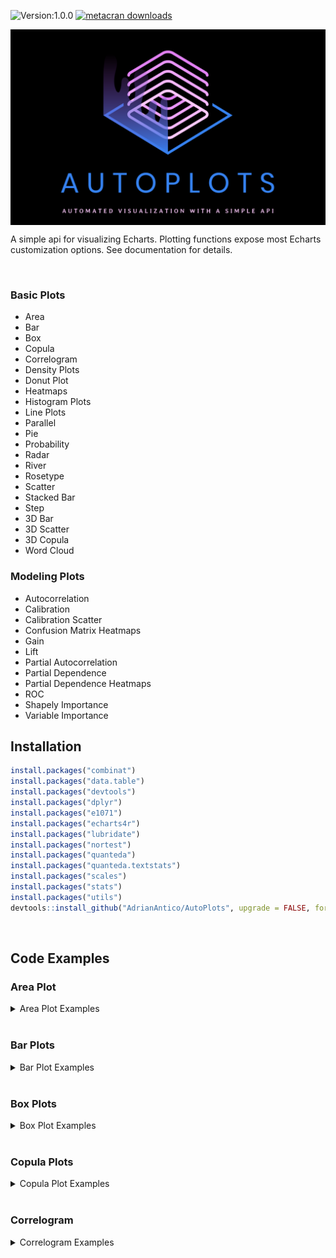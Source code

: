 ![Version:1.0.0](https://img.shields.io/static/v1?label=Version&message=1.0.0&color=blue&?style=plastic)
[![metacran downloads](https://cranlogs.r-pkg.org/badges/last-week/AutoPlots)](https://cran.r-project.org/package=AutoPlots)


<img src="https://raw.githubusercontent.com/AdrianAntico/AutoPlots/master/inst/Logo2.PNG" align="center" width="800" />

<br> 

A simple api for visualizing Echarts. Plotting functions expose most Echarts customization options. See documentation for details.

<br> 

### Basic Plots
- Area
- Bar
- Box
- Copula
- Correlogram
- Density Plots
- Donut Plot
- Heatmaps
- Histogram Plots
- Line Plots
- Parallel
- Pie
- Probability
- Radar
- River
- Rosetype
- Scatter
- Stacked Bar
- Step
- 3D Bar
- 3D Scatter
- 3D Copula
- Word Cloud

### Modeling Plots
- Autocorrelation
- Calibration
- Calibration Scatter
- Confusion Matrix Heatmaps
- Gain
- Lift
- Partial Autocorrelation
- Partial Dependence
- Partial Dependence Heatmaps
- ROC
- Shapely Importance
- Variable Importance



## Installation

```r
install.packages("combinat")
install.packages("data.table")
install.packages("devtools")
install.packages("dplyr")
install.packages("e1071")
install.packages("echarts4r")
install.packages("lubridate")
install.packages("nortest")
install.packages("quanteda")
install.packages("quanteda.textstats")
install.packages("scales")
install.packages("stats")
install.packages("utils")
devtools::install_github("AdrianAntico/AutoPlots", upgrade = FALSE, force = TRUE)
```

<br>

## Code Examples


### Area Plot

<details><summary>Area Plot Examples</summary>

```r
# Create fake data
data <- AutoPlots::FakeDataGenerator(N = 1000)
data <- data[, .(
  IndepVar = mean(Independent_Variable8)
), by = c("DateTime")]

# Build plot
AutoPlots::Area(
  dt = data,
  XVar = "DateTime",
  YVar = "IndepVar",
  areaStyle.color = c("#80AAFF","#BDD5FF","#CFCFCF"),
  areaStyle.opacity = c(0.9,0.4,0.05),
  legend.show = FALSE)
```

<br>

<img src="https://raw.githubusercontent.com/AdrianAntico/AutoPlots/master/inst/AreaPlot.PNG" align="center" width="800" />

<br>

```r
# Create fake data
data <- AutoPlots::FakeDataGenerator(N = 1000)
data <- data[, .(
  IndepVar = mean(Independent_Variable8)
), by = c("DateTime", "Factor_1")]

# Build plot
ch <- as.character(sort(unique(data$Factor_1)))
plot_list <- lapply(ch, function(x) {
  AutoPlots::Area(
    dt = data[Factor_1 == x],
    XVar = "DateTime",
    YVar = "IndepVar",
    Height = "300px",
    title.text = paste0("Factor_1: ", x),
    areaStyle.color = c("#80AAFF","#BDD5FF","#CFCFCF"),
    areaStyle.opacity = c(0.9,0.4,0.05),
    legend.show = FALSE)
})

AutoPlots::display_plots_grid(
  plot_list,
  cols = 2
)
```

<br>

<img src="https://raw.githubusercontent.com/AdrianAntico/AutoPlots/master/inst/AreaPlot_grid.PNG" align="center" width="800" />

</details>

<br>


### Bar Plots

<details><summary>Bar Plot Examples</summary>

```r
# Create fake data
data <- AutoPlots::FakeDataGenerator(N = 1000)
data <- data[, .(
  IndepVar = mean(Independent_Variable8)
), by = c("DateTime")]

# Build plot
AutoPlots::Bar(
  dt = data,
  XVar = "DateTime",
  YVar = "IndepVar",
  backgroundStyle.color = c("#80AAFF","#BDD5FF","#CFCFCF"),
  backgroundStyle.opacity = c(0.9,0.4,0.05),
  legend.show = FALSE)
```

<br>

<img src="https://raw.githubusercontent.com/AdrianAntico/AutoPlots/master/inst/BarPlot.PNG" align="center" width="800" />

<br>

```r
# Create fake data
data <- AutoPlots::FakeDataGenerator(N = 1000)
data <- data[, .(
  IndepVar = mean(Independent_Variable8)
), by = c("DateTime", "Factor_1")]

# Build plot
ch <- as.character(sort(unique(data$Factor_1)))
plot_list <- lapply(ch, function(x) {
  AutoPlots::Bar(
    dt = data[Factor_1 == x],
    XVar = "DateTime",
    YVar = "IndepVar",
    Height = "300px",
    title.text = paste0("Factor_1: ", x),
    backgroundStyle.color = c("#80AAFF","#BDD5FF","#CFCFCF"),
    backgroundStyle.opacity = c(0.9,0.4,0.05),
    legend.show = FALSE)
})

AutoPlots::display_plots_grid(
  plot_list,
  cols = 2
)

```

<br>

<img src="https://raw.githubusercontent.com/AdrianAntico/AutoPlots/master/inst/BarPlot_grid.PNG" align="center" width="800" />

<br>


</details>

<br>


### Box Plots

<details><summary>Box Plot Examples</summary>

```r
# Create fake data
data <- AutoPlots::FakeDataGenerator(N = 1000)
data[1, Independent_Variable8 := 0.6]
data[2, Independent_Variable8 := 0.7]
data[3, Independent_Variable8 := 0.8]
data[4, Independent_Variable8 := 0.9]

# Build plot
AutoPlots::Box(
  dt = data,
  XVar = "Factor_1",
  YVar = "Independent_Variable8",
  yAxis.title = "IndepVar",
  itemStyle.color = c("red","#BDD5FF","blue"),
  itemStyle.opacity = c(0.9,0.4,0.05),
  legend.show = FALSE)
```

<br>

<img src="https://raw.githubusercontent.com/AdrianAntico/AutoPlots/master/inst/BoxPlot.PNG" align="center" width="800" />

<br>

```r
# Create fake data
data <- AutoPlots::FakeDataGenerator(N = 1000)
data[1, Independent_Variable8 := 0.6]
data[2, Independent_Variable8 := 0.7]
data[3, Independent_Variable8 := 0.8]
data[4, Independent_Variable8 := 0.9]

# Build plot
ch <- c("Factor_1", "Factor_2")
plot_list <- lapply(ch, function(x) {
  AutoPlots::Box(
    dt = data,
    XVar = x,
    YVar = "Independent_Variable8",
    Height = "300px",
    title.text = paste0("Factor_1: ", x),
    itemStyle.color = c("red","#BDD5FF","blue"),
    itemStyle.opacity = c(0.9,0.4,0.05),
    legend.show = FALSE)
})

AutoPlots::display_plots_grid(
  plot_list,
  cols = 1
)

```

<br>

<img src="https://raw.githubusercontent.com/AdrianAntico/AutoPlots/master/inst/BoxPlot_grid.PNG" align="center" width="800" />

<br>


</details>

<br>


### Copula Plots

<details><summary>Copula Plot Examples</summary>

```r
# Create correlated data
n   <- 1000        # rows
p   <- 4           # number of variables
rho <- 0.8         # correlation between neighbors (AR(1))
mu  <- c(50, 100, 0, 10)     # means (length p)
sds <- c(10, 5, 3, 1)        # standard deviations (length p)
Sigma_cor <- outer(1:p, 1:p, \(i, j) rho^abs(i - j))   # AR(1) correlation matrix
L <- chol(Sigma_cor)                                   # Cholesky factor (upper-tri)
Z <- matrix(rnorm(n * p), nrow = n, ncol = p)          # iid N(0,1)
X_cor <- Z %*% L                                       # correlated, unit variance
X <- X_cor %*% diag(sds)                               # set std devs
X <- sweep(X, 2, mu, `+`)                              # set means
dt <- data.table::as.data.table(X)
data.table::setnames(dt, paste0("x", seq_len(p)))

# Build plot
p1 <- AutoPlots::Copula(
  dt = dt,
  XVar = "x1",
  YVar = "x2",
  legend.show = FALSE
)
```

<br>

<img src="https://raw.githubusercontent.com/AdrianAntico/AutoPlots/master/inst/CopulaPlot.PNG" align="center" width="800" />

<br>

```r
# Create correlated data
n   <- 1000        # rows
p   <- 4           # number of variables
rho <- 0.8         # correlation between neighbors (AR(1))
mu  <- c(50, 100, 0, 10)     # means (length p)
sds <- c(10, 5, 3, 1)        # standard deviations (length p)
Sigma_cor <- outer(1:p, 1:p, \(i, j) rho^abs(i - j))   # AR(1) correlation matrix
L <- chol(Sigma_cor)                                   # Cholesky factor (upper-tri)
Z <- matrix(rnorm(n * p), nrow = n, ncol = p)          # iid N(0,1)
X_cor <- Z %*% L                                       # correlated, unit variance
X <- X_cor %*% diag(sds)                               # set std devs
X <- sweep(X, 2, mu, `+`)                              # set means
dt <- data.table::as.data.table(X)
data.table::setnames(dt, paste0("x", seq_len(p)))

# Build plot
p1 <- AutoPlots::Copula(
  dt = dt,
  XVar = "x1",
  YVar = "x2",
  title.text = "x1 vs. x2",
  legend.show = FALSE
)

# Build plot
p2 <- AutoPlots::Copula(
  dt = dt,
  XVar = "x1",
  YVar = "x3",
  title.text = "x1 vs. x3",
  legend.show = FALSE
)

# Build plot
p3 <- AutoPlots::Copula(
  dt = dt,
  XVar = "x2",
  YVar = "x3",
  title.text = "x2 vs. x3",
  legend.show = FALSE
)

# Build plot
p4 <- AutoPlots::Copula(
  dt = dt,
  XVar = "x3",
  YVar = "x4",
  title.text = "x3 vs. x4",
  legend.show = FALSE
)

AutoPlots::display_plots_grid(
  list(p1,p2,p3,p4),
  cols = 2
)
```

<br>

<img src="https://raw.githubusercontent.com/AdrianAntico/AutoPlots/master/inst/CopulaPlot_grid.PNG" align="center" width="800" />

<br>


</details>

<br>



### Correlogram

<details><summary>Correlogram Examples</summary>

```r
n   <- 1000        # rows
p   <- 4           # number of variables
rho <- 0.8         # correlation between neighbors (AR(1))
mu  <- c(50, 100, 0, 10)     # means (length p)
sds <- c(10, 5, 3, 1)        # standard deviations (length p)
Sigma_cor <- outer(1:p, 1:p, \(i, j) rho^abs(i - j))   # AR(1) correlation matrix
L <- chol(Sigma_cor)                                   # Cholesky factor (upper-tri)
Z <- matrix(rnorm(n * p), nrow = n, ncol = p)          # iid N(0,1)
X_cor <- Z %*% L                                       # correlated, unit variance
X <- X_cor %*% diag(sds)                               # set std devs
X <- sweep(X, 2, mu, `+`)                              # set means
dt <- data.table::as.data.table(X)
data.table::setnames(dt, paste0("x", seq_len(p)))

# Build Plot
AutoPlots::CorrMatrix(
  dt = dt,
  PreAgg = FALSE,
  Method = "Spearman",
  CorrVars = c("x1","x2","x3","x4"),
  ShowLabels = T,
  title.text = "Spearman Correlation"
)
```

<br>

<img src="https://raw.githubusercontent.com/AdrianAntico/AutoPlots/master/inst/CorrelogramPlot.PNG" align="center" width="800" />

<br>

```r
n   <- 1000        # rows
p   <- 4           # number of variables
rho <- 0.8         # correlation between neighbors (AR(1))
mu  <- c(50, 100, 0, 10)     # means (length p)
sds <- c(10, 5, 3, 1)        # standard deviations (length p)
Sigma_cor <- outer(1:p, 1:p, \(i, j) rho^abs(i - j))   # AR(1) correlation matrix
L <- chol(Sigma_cor)                                   # Cholesky factor (upper-tri)
Z <- matrix(rnorm(n * p), nrow = n, ncol = p)          # iid N(0,1)
X_cor <- Z %*% L                                       # correlated, unit variance
X <- X_cor %*% diag(sds)                               # set std devs
X <- sweep(X, 2, mu, `+`)                              # set means
dt <- data.table::as.data.table(X)
data.table::setnames(dt, paste0("x", seq_len(p)))

# Build Plot
p1 <- AutoPlots::CorrMatrix(
  dt = dt,
  PreAgg = FALSE,
  Method = "Spearman",
  CorrVars = c("x1","x2","x3","x4"),
  ShowLabels = T,
  title.text = "Spearman Correlation"
)

p2 <- AutoPlots::CorrMatrix(
  dt = dt,
  PreAgg = FALSE,
  Method = "Pearson",
  CorrVars = c("x1","x2","x3","x4"),
  ShowLabels = T,
  title.text = "Pearson Correlation"
)

p3 <- AutoPlots::CorrMatrix(
  dt = dt,
  PreAgg = FALSE,
  Method = "Kendall",
  CorrVars = c("x1","x2","x3","x4"),
  ShowLabels = T,
  title.text = "Kendall's Tau Correlation"
)

AutoPlots::display_plots_grid(
  list(p1,p2,p3),
  cols = 2
)
```

<br>

<img src="https://raw.githubusercontent.com/AdrianAntico/AutoPlots/master/inst/CorrelogramPlot_grid.PNG" align="center" width="800" />

<br>


</details>

<br>

